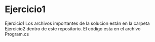 # Ejercicio1
Ejercicio1
Los archivos importantes de la solucion están en la carpeta Ejercicio2 dentro de este repositorio. 
El código esta en el archivo Program.cs
